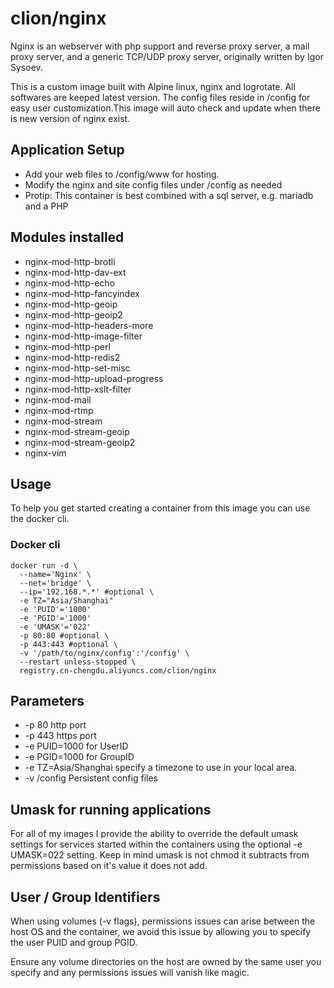 # clion/nginx
Nginx is an webserver with php support and reverse proxy server, a mail proxy server, and a generic TCP/UDP proxy server, originally written by Igor Sysoev. 

This is a custom image built with Alpine linux, nginx and logrotate. All softwares are keeped latest version. The config files reside in /config for easy user customization.This image will auto check and update when there is new version of nginx exist.

## Application Setup
* Add your web files to /config/www for hosting.
* Modify the nginx and site config files under /config as needed
* Protip: This container is best combined with a sql server, e.g. mariadb and a PHP

## Modules installed
* nginx-mod-http-brotli
* nginx-mod-http-dav-ext
* nginx-mod-http-echo
* nginx-mod-http-fancyindex
* nginx-mod-http-geoip
* nginx-mod-http-geoip2
* nginx-mod-http-headers-more
* nginx-mod-http-image-filter
* nginx-mod-http-perl
* nginx-mod-http-redis2
* nginx-mod-http-set-misc
* nginx-mod-http-upload-progress
* nginx-mod-http-xslt-filter
* nginx-mod-mail
* nginx-mod-rtmp
* nginx-mod-stream
* nginx-mod-stream-geoip
* nginx-mod-stream-geoip2
* nginx-vim

## Usage
To help you get started creating a container from this image you can use the docker cli.

### Docker cli
```
docker run -d \
  --name='Nginx' \
  --net='bridge' \
  --ip='192.168.*.*' #optional \
  -e TZ="Asia/Shanghai"
  -e 'PUID'='1000'
  -e 'PGID'='1000'
  -e 'UMASK'='022'
  -p 80:80 #optional \
  -p 443:443 #optional \
  -v '/path/to/nginx/config':'/config' \
  --restart unless-stopped \
  registry.cn-chengdu.aliyuncs.com/clion/nginx
```
## Parameters
* -p 80 http port
* -p 443 https port
* -e PUID=1000 for UserID
* -e PGID=1000	for GroupID
* -e TZ=Asia/Shanghai specify a timezone to use in your local area.
* -v /config	Persistent config files

## Umask for running applications
For all of my images I provide the ability to override the default umask settings for services started within the containers using the optional -e UMASK=022 setting. Keep in mind umask is not chmod it subtracts from permissions based on it's value it does not add.

## User / Group Identifiers
When using volumes (-v flags), permissions issues can arise between the host OS and the container, we avoid this issue by allowing you to specify the user PUID and group PGID.

Ensure any volume directories on the host are owned by the same user you specify and any permissions issues will vanish like magic.
